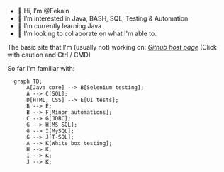 - 👋 Hi, I’m @Eekain
- 👀 I’m interested in Java, BASH, SQL, Testing & Automation
- 🌱 I’m currently learning Java
- 💞️ I’m looking to collaborate on what I'm able to.


The basic site that I'm (usually not) working on:
*[Github host page](https://eekain.github.io)*
(Click with caution and Ctrl / CMD)
<!---
Eekain/Eekain is a ✨ special ✨ repository because its `README.md` (this file) appears on your GitHub profile.
You can click the Preview link to take a look at your changes. For some reason it didn't allow opening page in new page....

OOOkay, so Mermaid works nicely
--->

So far I'm familiar with:

```mermaid
  graph TD;
      A[Java core] --> B[Selenium testing];
      A --> C[SQL];
      D[HTML, CSS] --> E[UI tests];
      B --> E;
      B --> F[Minor automations];
      C --> G[JDBC];
      G --> H[MS SQL];
      G --> I[MySQL];
      G --> J[T-SQL];
      A --> K[White box testing];
      H --> K;
      I --> K;
      J --> K;
```
